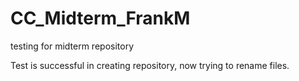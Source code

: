 # CC_Midterm_FrankM
testing for midterm repository

Test is successful in creating repository, now trying to rename files.
